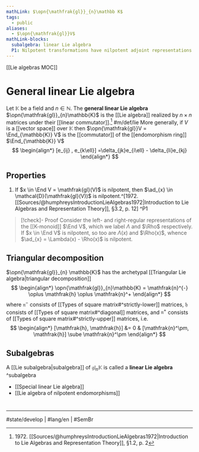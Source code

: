 ```yaml
---
mathLink: $\opn{\mathfrak{gl}}_{n}\mathbb K$
tags:
  - public
aliases:
  - $\opn{\mathfrak{gl}}V$
mathLink-blocks:
  subalgebra: linear Lie algebra
  P1: Nilpotent transformations have nilpotent adjoint representations
---
```

[[Lie algebras MOC]]
# General linear Lie algebra

Let $\mathbb{K}$ be a field and $n \in \mathbb{N}$.
The **general linear Lie algebra** $\opn{\mathfrak{gl}}_{n}\mathbb{K}$ is the [[Lie algebra]] realized by $n \times n$ matrices under their [[linear commutator]].[^1972] #m/def/lie 
More generally, if $V$ is a [[vector space]] over $\mathbb{K}$ then $\opn{\mathfrak{gl}}V = \End_{\mathbb{K}} V$ is the [[commutator]] of the [[endomorphism ring]] $\End_{\mathbb{K}} V$
$$
\begin{align*}
[e_{ij} , e_{k\ell}] =\delta_{jk}e_{i\ell} - \delta_{li}e_{kj}
\end{align*}
$$

  [^1972]: 1972\. [[Sources/@humphreysIntroductionLieAlgebras1972|Introduction to Lie Algebras and Representation Theory]], §1.2, p. 2

## Properties

1. If $x \in \End V = \mathfrak{gl}(V)$ is nilpotent, then $\ad_{x} \in \mathcal{D}(\mathfrak{gl}(V))$ is nilpotent.^[1972\. [[Sources/@humphreysIntroductionLieAlgebras1972|Introduction to Lie Algebras and Representation Theory]], §3.2, p. 12] ^P1

> [!check]- Proof
> Consider the left- and right-regular representations of the [[K-monoid]] $\End V$,
> which we label $\Lambda$ and $\Rho$ respectively.
> If $x \in \End V$ is nilpotent, so too are $\Lambda(x)$ and $\Rho(x)$,
> whence $\ad_{x} = \Lambda(x) - \Rho(x)$ is nilpotent. <span class="QED"/>



## Triangular decomposition

$\opn{\mathfrak{gl}}_{n} \mathbb{K}$ has the archetypal [[Triangular Lie algebra|triangular decomposition]]
$$
\begin{align*}
\opn{\mathfrak{gl}}_{n}\mathbb{K} = \mathfrak{n}^{-} \oplus \mathfrak{h} \oplus \mathfrak{n}^+
\end{align*}
$$
where $\mathfrak{n}^{-}$ consists of [[Types of square matrix#^strictly-lower]] matrices, $\mathfrak{h}$ consists of [[Types of square matrix#^diagonal]] matrices, and $\mathfrak{n}^+$ consists of [[Types of square matrix#^strictly-upper]] matrices, i.e.
$$
\begin{align*}
[\mathfrak{h}, \mathfrak{h}] &= 0 & [\mathfrak{n}^\pm, \mathfrak{h}] \sube \mathfrak{n}^\pm
\end{align*}
$$

## Subalgebras

A [[Lie subalgebra|subalgebra]] of $\mathfrak{gl}_{n}\mathbb{K}$ is called a **linear Lie algebra** ^subalgebra

- [[Special linear Lie algebra]]
- [[Lie algebra of nilpotent endomorphisms]]

#
---
#state/develop | #lang/en | #SemBr
